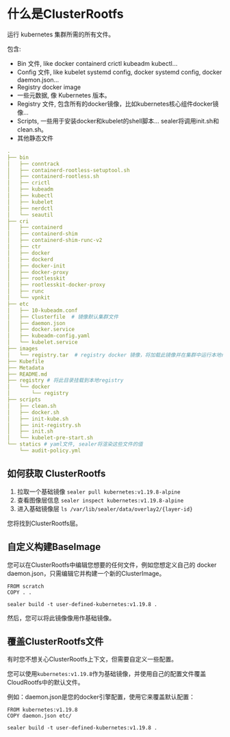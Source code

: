 # 什么是ClusterRootfs

运行 kubernetes 集群所需的所有文件。

包含:

* Bin 文件, like docker containerd crictl kubeadm kubectl...
* Config 文件, like kubelet systemd config, docker systemd config, docker daemon.json...
* Registry docker image
* 一些元数据, 像 Kubernetes 版本。
* Registry 文件, 包含所有的docker镜像，比如kubernetes核心组件docker镜像...
* Scripts, 一些用于安装docker和kubelet的shell脚本... sealer将调用init.sh和clean.sh。
* 其他静态文件

```yaml
.
├── bin
│   ├── conntrack
│   ├── containerd-rootless-setuptool.sh
│   ├── containerd-rootless.sh
│   ├── crictl
│   ├── kubeadm
│   ├── kubectl
│   ├── kubelet
│   ├── nerdctl
│   └── seautil
├── cri
│   ├── containerd
│   ├── containerd-shim
│   ├── containerd-shim-runc-v2
│   ├── ctr
│   ├── docker
│   ├── dockerd
│   ├── docker-init
│   ├── docker-proxy
│   ├── rootlesskit
│   ├── rootlesskit-docker-proxy
│   ├── runc
│   └── vpnkit
├── etc
│   ├── 10-kubeadm.conf
│   ├── Clusterfile  # 镜像默认集群文件
│   ├── daemon.json
│   ├── docker.service
│   ├── kubeadm-config.yaml
│   └── kubelet.service
├── images
│   └── registry.tar  # registry docker 镜像，将加载此镜像并在集群中运行本地registry
├── Kubefile
├── Metadata
├── README.md
├── registry # 将此目录挂载到本地registry
│   └── docker
│       └── registry
├── scripts
│   ├── clean.sh
│   ├── docker.sh
│   ├── init-kube.sh
│   ├── init-registry.sh
│   ├── init.sh
│   └── kubelet-pre-start.sh
└── statics # yaml文件, sealer将渲染这些文件的值
    └── audit-policy.yml
```

## 如何获取 ClusterRootfs

1. 拉取一个基础镜像 `sealer pull kubernetes:v1.19.8-alpine`
2. 查看图像层信息 `sealer inspect kubernetes:v1.19.8-alpine`
3. 进入基础镜像层 `ls /var/lib/sealer/data/overlay2/{layer-id}`

您将找到ClusterRootfs层。

## 自定义构建BaseImage

您可以在ClusterRootfs中编辑您想要的任何文件，例如您想定义自己的 docker daemon.json，只需编辑它并构建一个新的ClusterImage。

```shell script
FROM scratch
COPY . .
```

```shell script
sealer build -t user-defined-kubernetes:v1.19.8 .
```

然后，您可以将此镜像像用作基础镜像。

## 覆盖ClusterRootfs文件

有时您不想关心ClusterRootfs上下文，但需要自定义一些配置。

您可以使用`kubernetes:v1.19.8`作为基础镜像，并使用自己的配置文件覆盖CloudRootfs中的默认文件。

例如：daemon.json是您的docker引擎配置，使用它来覆盖默认配置：

```shell script
FROM kubernetes:v1.19.8
COPY daemon.json etc/
```

```shell script
sealer build -t user-defined-kubernetes:v1.19.8 .
```